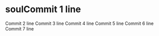 # soulCommit 1 line
Commit 2 line
Commit 3 line
Commit 4 line
Commit 5 line
Commit 6 line
Commit 7 line
